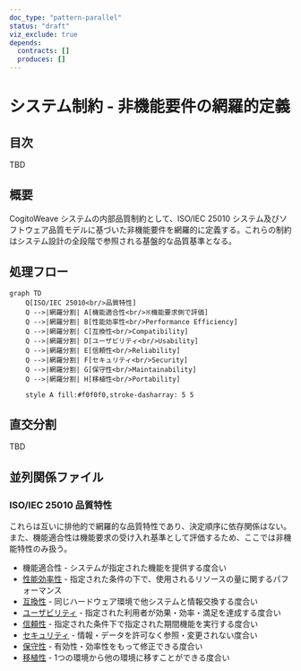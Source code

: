 ```yaml
---
doc_type: "pattern-parallel"
status: "draft"
viz_exclude: true
depends:
  contracts: []
  produces: []
---
```


# システム制約 - 非機能要件の網羅的定義

## 目次

TBD

## 概要

CogitoWeave システムの内部品質制約として、ISO/IEC 25010 システム及びソフトウェア品質モデルに基づいた非機能要件を網羅的に定義する。これらの制約はシステム設計の全段階で参照される基盤的な品質基準となる。

## 処理フロー

```mermaid
graph TD
    Q[ISO/IEC 25010<br/>品質特性]
    Q -->|網羅分割| A[機能適合性<br/>※機能要求側で評価]
    Q -->|網羅分割| B[性能効率性<br/>Performance Efficiency]
    Q -->|網羅分割| C[互換性<br/>Compatibility]
    Q -->|網羅分割| D[ユーザビリティ<br/>Usability]
    Q -->|網羅分割| E[信頼性<br/>Reliability]
    Q -->|網羅分割| F[セキュリティ<br/>Security]
    Q -->|網羅分割| G[保守性<br/>Maintainability]
    Q -->|網羅分割| H[移植性<br/>Portability]
    
    style A fill:#f0f0f0,stroke-dasharray: 5 5
```

## 直交分割

TBD

## 並列関係ファイル

### ISO/IEC 25010 品質特性

これらは互いに排他的で網羅的な品質特性であり、決定順序に依存関係はない。また、機能適合性は機能要求の受け入れ基準として評価するため、ここでは非機能特性のみ扱う。

- 機能適合性 - システムが指定された機能を提供する度合い
- [性能効率性](performance.md) - 指定された条件の下で、使用されるリソースの量に関するパフォーマンス
- [互換性](compatibility.md) - 同じハードウェア環境で他システムと情報交換する度合い
- [ユーザビリティ](usability.md) - 指定された利用者が効果・効率・満足を達成する度合い
- [信頼性](reliability.md) - 指定された条件下で指定された期間機能を実行する度合い
- [セキュリティ](security.md) - 情報・データを許可なく参照・変更されない度合い
- [保守性](maintainability.md) - 有効性・効率性をもって修正できる度合い
- [移植性](portability.md) - 1つの環境から他の環境に移すことができる度合い

